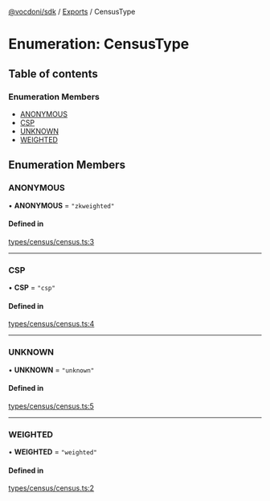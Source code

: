 [@vocdoni/sdk](/sdk) / [Exports](../modules) / CensusType

# Enumeration: CensusType

## Table of contents

### Enumeration Members

- [ANONYMOUS](CensusType#anonymous)
- [CSP](CensusType#csp)
- [UNKNOWN](CensusType#unknown)
- [WEIGHTED](CensusType#weighted)

## Enumeration Members

### ANONYMOUS

• **ANONYMOUS** = ``"zkweighted"``

#### Defined in

[types/census/census.ts:3](https://github.com/vocdoni/vocdoni-sdk/blob/0a4464c/src/types/census/census.ts#L3)

___

### CSP

• **CSP** = ``"csp"``

#### Defined in

[types/census/census.ts:4](https://github.com/vocdoni/vocdoni-sdk/blob/0a4464c/src/types/census/census.ts#L4)

___

### UNKNOWN

• **UNKNOWN** = ``"unknown"``

#### Defined in

[types/census/census.ts:5](https://github.com/vocdoni/vocdoni-sdk/blob/0a4464c/src/types/census/census.ts#L5)

___

### WEIGHTED

• **WEIGHTED** = ``"weighted"``

#### Defined in

[types/census/census.ts:2](https://github.com/vocdoni/vocdoni-sdk/blob/0a4464c/src/types/census/census.ts#L2)
